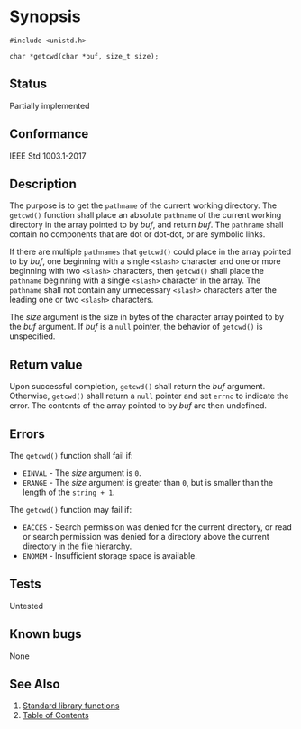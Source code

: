 # Synopsis

`#include <unistd.h>`

`char *getcwd(char *buf, size_t size);`

## Status

Partially implemented

## Conformance

IEEE Std 1003.1-2017

## Description

The purpose is to get the `pathname` of the current working directory. The `getcwd()` function shall place an absolute
`pathname` of the current working directory in the array pointed to by _buf_, and return _buf_. The `pathname` shall
contain no components that are dot or dot-dot, or are symbolic links.

If there are multiple `pathnames` that `getcwd()` could place in the array pointed to by _buf_, one beginning with a
single `<slash>` character and one or more beginning with two `<slash>` characters, then `getcwd()` shall place the
`pathname` beginning with a single `<slash>` character in the array. The `pathname` shall not contain any unnecessary
`<slash>` characters after the leading one or two `<slash>` characters.

The _size_ argument is the size in bytes of the character array pointed to by the _buf_ argument. If _buf_ is a `null`
pointer, the behavior of `getcwd()` is unspecified.

## Return value

Upon successful completion, `getcwd()` shall return the _buf_ argument. Otherwise, `getcwd()` shall return a `null`
pointer and set `errno` to indicate the error. The contents of the array pointed to by _buf_ are then undefined.

## Errors

The `getcwd()` function shall fail if:

* `EINVAL` - The _size_ argument is `0`.
* `ERANGE` - The _size_ argument is greater than `0`, but is smaller than the length of the `string + 1`.

The `getcwd()` function may fail if:

* `EACCES` - Search permission was denied for the current directory, or read or search permission was denied for a
 directory above the current directory in the file hierarchy.
* `ENOMEM` - Insufficient storage space is available.

## Tests

Untested

## Known bugs

None

## See Also

1. [Standard library functions](../README.md)
2. [Table of Contents](../../../README.md)
